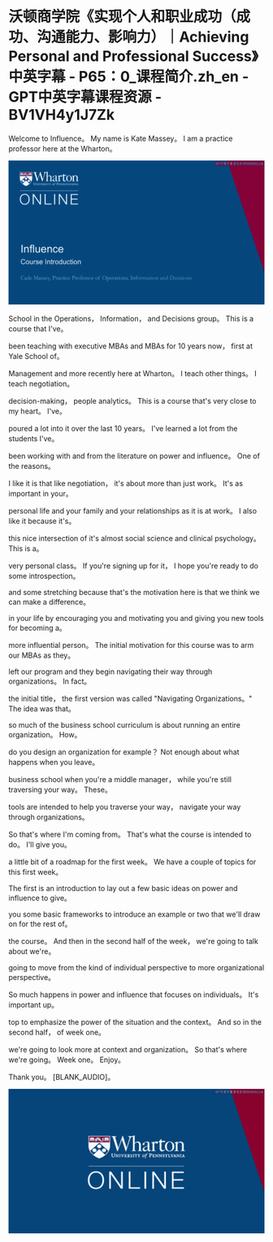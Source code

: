 # 沃顿商学院《实现个人和职业成功（成功、沟通能力、影响力）｜Achieving Personal and Professional Success》中英字幕 - P65：0_课程简介.zh_en - GPT中英字幕课程资源 - BV1VH4y1J7Zk

 Welcome to Influence。 My name is Kate Massey。 I am a practice professor here at the Wharton。



![](img/b2007cc5597ab3cc2a94c3be1a2dc9e7_1.png)

 School in the Operations， Information， and Decisions group。 This is a course that I've。

 been teaching with executive MBAs and MBAs for 10 years now， first at Yale School of。

 Management and more recently here at Wharton。 I teach other things。 I teach negotiation。

 decision-making， people analytics。 This is a course that's very close to my heart。 I've。

 poured a lot into it over the last 10 years。 I've learned a lot from the students I've。

 been working with and from the literature on power and influence。 One of the reasons。

 I like it is that like negotiation， it's about more than just work。 It's as important in your。

 personal life and your family and your relationships as it is at work。 I also like it because it's。

 this nice intersection of it's almost social science and clinical psychology。 This is a。

 very personal class。 If you're signing up for it， I hope you're ready to do some introspection。

 and some stretching because that's the motivation here is that we think we can make a difference。

 in your life by encouraging you and motivating you and giving you new tools for becoming a。

 more influential person。 The initial motivation for this course was to arm our MBAs as they。

 left our program and they begin navigating their way through organizations。 In fact。

 the initial title， the first version was called "Navigating Organizations。" The idea was that。

 so much of the business school curriculum is about running an entire organization。 How。

 do you design an organization for example？ Not enough about what happens when you leave。

 business school when you're a middle manager， while you're still traversing your way。 These。

 tools are intended to help you traverse your way， navigate your way through organizations。

 So that's where I'm coming from。 That's what the course is intended to do。 I'll give you。

 a little bit of a roadmap for the first week。 We have a couple of topics for this first week。

 The first is an introduction to lay out a few basic ideas on power and influence to give。

 you some basic frameworks to introduce an example or two that we'll draw on for the rest of。

 the course。 And then in the second half of the week， we're going to talk about we're。

 going to move from the kind of individual perspective to more organizational perspective。

 So much happens in power and influence that focuses on individuals。 It's important up。

 top to emphasize the power of the situation and the context。 And so in the second half， of week one。

 we're going to look more at context and organization。 So that's where we're going。 Week one。 Enjoy。

 Thank you。 [BLANK_AUDIO]。

![](img/b2007cc5597ab3cc2a94c3be1a2dc9e7_3.png)